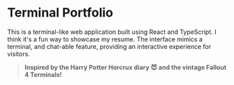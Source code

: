 # Terminal Portfolio

This is a terminal-like web application built using React and TypeScript. I think it's a fun way to showcase my resume. The interface mimics a terminal, and chat-able feature, providing an interactive experience for visitors.

> **Inspired by the Harry Potter Horcrux diary 😈 and the vintage Fallout 4 Terminals!**
